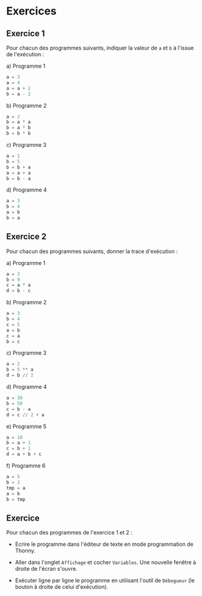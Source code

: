  # Exercices

## Exercice 1

Pour chacun des programmes suivants, indiquer la valeur de `a` et `b` à l'issue de l'exécution :

a) Programme 1

```python
a = 3
a = 4
a = a + 2
b = a - 2
```

b) Programme 2

```python
a = 2
b = a * a
b = a * b
b = b * b
```

c) Programme 3

```python
a = 1
b = 5
b = b + a
a = a + a
b = b - a
```

d) Programme 4

```python
a = 3
b = 4
a = b
b = a
```

## Exercice 2

Pour chacun des programmes suivants, donner la trace d'exécution :

a) Programme 1

```python
a = 3
b = 9
c = a * a
d = b - c
```

b) Programme 2

```python
a = 3
b = 4
c = 5
a = b
c = a
b = c
```

c) Programme 3

```python
a = 2
b = 5 ** a
d = b // 2
```

d) Programme 4

```python
a = 30
b = 50
c = b - a
d = c // 2 + a
```

e) Programme 5

```python
a = 10
b = a + 1
c = b + 1
d = a + b + c
```

f) Programme 6

```python
a = 5
b = 3
tmp = a
a = b
b = tmp
```

## Exercice 

Pour chacun des programmes de l'exercice 1 et 2 :

- Ecrire le programme dans l'éditeur de texte en mode programmation de Thonny.

- Aller dans l'onglet `Affichage` et cocher `Variables`. Une nouvelle fenêtre à droite de l'écran s'ouvre.

- Exécuter ligne par ligne le programme en utilisant l'outil de `Débogueur` (le bouton à droite de celui d'exécution).